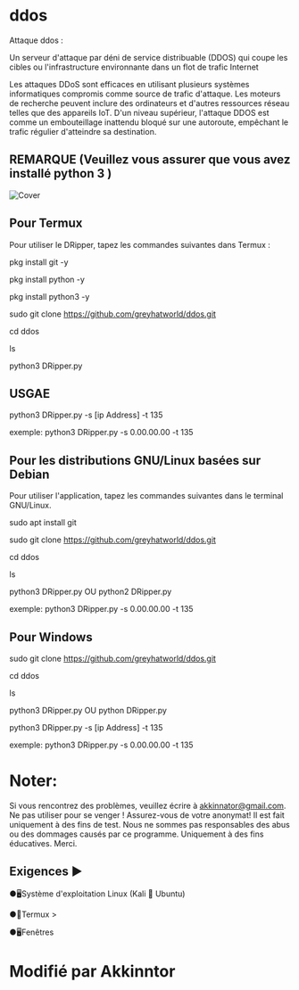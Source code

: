 # ddos
Attaque ddos :

Un serveur d'attaque par déni de service distribuable (DDOS) qui coupe les cibles ou l'infrastructure environnante dans un flot de trafic Internet

Les attaques DDoS sont efficaces en utilisant plusieurs systèmes informatiques compromis comme source de trafic d'attaque. Les moteurs de recherche peuvent inclure des ordinateurs et d'autres ressources réseau telles que des appareils IoT.
D'un niveau supérieur, l'attaque DDOS est comme un embouteillage inattendu bloqué sur une autoroute, empêchant le trafic régulier d'atteindre sa destination.

## REMARQUE (Veuillez vous assurer que vous avez installé python 3 )

![Cover](https://scontent-cdg2-1.xx.fbcdn.net/v/t1.6435-9/123772441_1636970333140351_8597461386596942541_n.png?_nc_cat=100&ccb=1-7&_nc_sid=730e14&_nc_ohc=MoHRnlgYFuwAX-Rtmtz&_nc_ht=scontent-cdg2-1.xx&oh=00_AT_4bMQWVjRcwnt4JrUGc4RVTk1ADk7FbqaeQyaO51XA_w&oe=637461FE)

## Pour Termux

Pour utiliser le DRipper, tapez les commandes suivantes dans Termux :

pkg install git -y

pkg install python -y

pkg install python3 -y

sudo git clone https://github.com/greyhatworld/ddos.git

cd ddos

ls

python3 DRipper.py 

## USGAE

python3 DRipper.py -s [ip Address] -t 135

exemple: python3 DRipper.py -s 0.00.00.00 -t 135

## Pour les distributions GNU/Linux basées sur Debian
Pour utiliser l'application, tapez les commandes suivantes dans le terminal GNU/Linux.

sudo apt install git

sudo git clone https://github.com/greyhatworld/ddos.git

cd ddos

ls

python3 DRipper.py OU python2 DRipper.py

exemple: python3 DRipper.py -s 0.00.00.00 -t 135

## Pour Windows

sudo git clone https://github.com/greyhatworld/ddos.git

cd ddos

ls

python3 DRipper.py OU python DRipper.py

python3 DRipper.py -s [ip Address] -t 135

exemple: python3 DRipper.py -s 0.00.00.00 -t 135

# Noter:
Si vous rencontrez des problèmes, veuillez écrire à akkinnator@gmail.com. Ne pas utiliser pour se venger ! Assurez-vous de votre anonymat!
Il est fait uniquement à des fins de test.
Nous ne sommes pas responsables des abus ou des dommages causés par ce programme. Uniquement à des fins éducatives.
Merci.
 
## Exigences ▶

●🖥Système d'exploitation Linux (Kali 🐉 Ubuntu)

●📱Termux >

●🖥Fenêtres

# Modifié par Akkinntor

